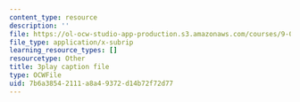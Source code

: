```yaml
---
content_type: resource
description: ''
file: https://ol-ocw-studio-app-production.s3.amazonaws.com/courses/9-00sc-introduction-to-psychology-fall-2011/7b6a38542111a8a49372d14b72f72d77_-cK1og4ElKE.srt
file_type: application/x-subrip
learning_resource_types: []
resourcetype: Other
title: 3play caption file
type: OCWFile
uid: 7b6a3854-2111-a8a4-9372-d14b72f72d77
---
```

